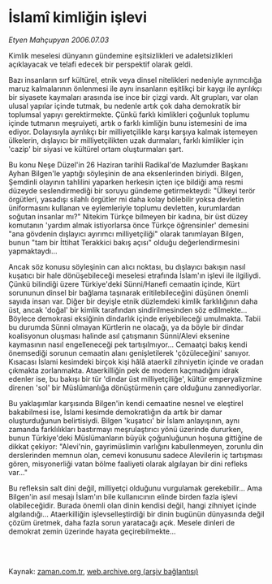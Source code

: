# İslamî kimliğin işlevi

*Etyen Mahçupyan 2006.07.03*

<td class="columnist-detail">
<p>Kimlik meselesi dünyanın gündemine eşitsizlikleri ve adaletsizlikleri açıklayacak ve telafi edecek bir perspektif olarak geldi.</p>
<p>
<div id="haberMetinDiv">
<p>Bazı insanların sırf kültürel, etnik veya dinsel nitelikleri nedeniyle ayrımcılığa maruz kalmalarının önlenmesi ile aynı insanların eşitlikçi bir kaygı ile ayrılıkçı bir siyasete kaymaları arasında ise ince bir çizgi vardı. Alt grupları, var olan ulusal yapılar içinde tutmak, bu nedenle artık çok daha demokratik bir toplumsal yapıyı gerektirmekte. Çünkü farklı kimlikleri çoğunluk toplumu içinde tutmanın meşruiyeti, artık o farklı kimliğin bunu istemesini de ima ediyor. Dolayısıyla ayrılıkçı bir milliyetçilikle karşı karşıya kalmak istemeyen ülkelerin, dışlayıcı bir milliyetçilikten uzak durmaları, farklı kimlikler için 'cazip' bir siyasi ve kültürel ortam oluşturmaları şart.
<p> Bu konu Neşe Düzel'in 26 Haziran tarihli Radikal'de Mazlumder Başkanı Ayhan Bilgen'le yaptığı söyleşinin de ana eksenlerinden biriydi. Bilgen, Şemdinli olayının tahlilini yaparken herkesin içten içe bildiği ama resmi düzeyde seslendirmediği bir soruyu gündeme getirmekteydi: "Ülkeyi terör örgütleri, yasadışı silahlı örgütler mi daha kolay bölebilir yoksa devletin üniformasını kullanan ve eylemleriyle toplumu devletten, kurumlardan soğutan insanlar mı?" Nitekim Türkçe bilmeyen bir kadına, bir üst düzey komutanın 'yardım almak istiyorlarsa önce Türkçe öğrensinler' demesini "ana gövdenin dışlayıcı ayırımcı milliyetçiliği" olarak tanımlayan Bilgen, bunun "tam bir İttihat Terakkici bakış açısı" olduğu değerlendirmesini yapmaktaydı...
<p> Ancak söz konusu söyleşinin can alıcı noktası, bu dışlayıcı bakışın nasıl kuşatıcı bir hale dönüşebileceği meselesi etrafında İslam'ın işlevi ile ilgiliydi. Çünkü bilindiği üzere Türkiye'deki Sünni/Hanefi cemaatin içinde, Kürt sorununun dinsel bir bağlama taşınarak eritilebileceğini düşünen önemli sayıda insan var. Diğer bir deyişle etnik düzlemdeki kimlik farklılığının daha üst, ancak 'doğal' bir kimlik tarafından sindirilmesinden söz edilmekte... Böylece demokrasi eksiğinin dindarlık içinde eriyebileceği umulmakta. Tabii bu durumda Sünni olmayan Kürtlerin ne olacağı, ya da böyle bir dindar koalisyonun oluşması halinde asıl çatışmanın Sünni/Alevi eksenine kaymasının nasıl engelleneceği pek tartışılmıyor... Cemaatçi bakış kendi önemsediği sorunun cemaatin alanı genişletilerek 'çözüleceğini' sanıyor. Kısacası İslami kesimdeki birçok kişi hâlâ ataerkil zihniyetin içinde ve oradan çıkmakta zorlanmakta. Ataerkilliğin pek de modern kaçmadığını idrak edenler ise, bu bakışı bir tür 'dindar üst milliyetçiliğe', kültür emperyalizmine direnen 'sol' bir Müslümanlığa dönüştürmenin çare olduğunu zannediyorlar.
<p> Bu yaklaşımlar karşısında Bilgen'in kendi cemaatine nesnel ve eleştirel bakabilmesi ise, İslami kesimde demokratlığın da artık bir damar oluşturduğunun belirtisiydi. Bilgen 'kuşatıcı' bir İslam anlayışının, aynı zamanda farklılıkları bastırmayı meşrulaştırıcı yönü üzerinde dururken, bunun Türkiye'deki Müslümanların büyük çoğunluğunun hoşuna gittiğine de dikkat çekiyor: "Alevi'nin, gayrimüslimin varlığını kabullenmeyen, zorunlu din derslerinden memnun olan, cemevi konusunu sadece Alevilerin iç tartışması gören, misyonerliği vatan bölme faaliyeti olarak algılayan bir dini refleks var..."
<p> Bu refleksin salt dini değil, milliyetçi olduğunu vurgulamak gerekebilir... Ama Bilgen'in asıl mesajı İslam'ın bile kullanıcının elinde birden fazla işlevi olabileceğidir. Burada önemli olan dinin kendisi değil, hangi zihniyet içinde algılandığı... Ataerkilliğin işlevselleştirdiği bir dinin bugünün dünyasında değil çözüm üretmek, daha fazla sorun yaratacağı açık. Mesele dinleri de demokrat zemin üzerinde hayata geçirebilmekte... </p></p></p></p></p></div>
</p>


<p><br>
		 </br></p></td>

Kaynak: [zaman.com.tr](http://zaman.com.tr/yazar.do?yazino=299767), [web.archive.org (arşiv bağlantısı)](http://web.archive.org/web/20120314182405/http://www.zaman.com.tr/yazar.do?yazino=299767)
